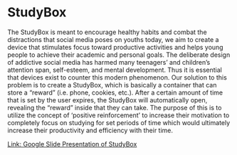 # StudyBox
The StudyBox is meant to encourage healthy habits and combat the distractions that social media poses on youths today, we aim to create a device that stimulates focus toward productive activities and helps young people to achieve their academic and personal goals. The deliberate design of addictive social media has harmed many teenagers’ and children’s attention span, self-esteem, and mental development. Thus it is essential that devices exist to counter this modern phenomenon. Our solution to this problem is to create a StudyBox, which is basically a container that can store a “reward” (i.e. phone, cookies, etc.). After a certain amount of time that is set by the user expires, the StudyBox will automatically open, revealing the “reward” inside that they can take. The purpose of this is to utilize the concept of ‘positive reinforcement’ to increase their motivation to completely focus on studying for set periods of time which would ultimately increase their productivity and efficiency with their time.

[Link: Google Slide Presentation of StudyBox](https://docs.google.com/presentation/d/1hjyL67aMJ9qA6cPNg20Ms_lrjraWQWUM0VFORPu5xxU/edit?usp=sharing) 
